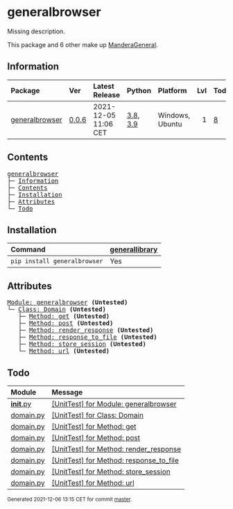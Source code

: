 # generalbrowser
Missing description.

This package and 6 other make up [ManderaGeneral](https://github.com/ManderaGeneral).

## Information
| Package                                                            | Ver                                               | Latest Release       | Python                                                                                                                   | Platform        |   Lvl | Todo                                                       | Tests   |
|:-------------------------------------------------------------------|:--------------------------------------------------|:---------------------|:-------------------------------------------------------------------------------------------------------------------------|:----------------|------:|:-----------------------------------------------------------|:--------|
| [generalbrowser](https://github.com/ManderaGeneral/generalbrowser) | [0.0.6](https://pypi.org/project/generalbrowser/) | 2021-12-05 11:06 CET | [3.8](https://www.python.org/downloads/release/python-380/), [3.9](https://www.python.org/downloads/release/python-390/) | Windows, Ubuntu |     1 | [8](https://github.com/ManderaGeneral/generalbrowser#Todo) | -14.3 % |

## Contents
<pre>
<a href='#generalbrowser'>generalbrowser</a>
├─ <a href='#Information'>Information</a>
├─ <a href='#Contents'>Contents</a>
├─ <a href='#Installation'>Installation</a>
├─ <a href='#Attributes'>Attributes</a>
└─ <a href='#Todo'>Todo</a>
</pre>

## Installation
| Command                      | <a href='https://pypi.org/project/generallibrary'>generallibrary</a>   |
|:-----------------------------|:-----------------------------------------------------------------------|
| `pip install generalbrowser` | Yes                                                                    |

## Attributes
<pre>
<a href='https://github.com/ManderaGeneral/generalbrowser/blob/master/generalbrowser/__init__.py#L1'>Module: generalbrowser</a> <b>(Untested)</b>
└─ <a href='https://github.com/ManderaGeneral/generalbrowser/blob/master/generalbrowser/domain.py#L11'>Class: Domain</a> <b>(Untested)</b>
   ├─ <a href='https://github.com/ManderaGeneral/generalbrowser/blob/master/generalbrowser/domain.py#L51'>Method: get</a> <b>(Untested)</b>
   ├─ <a href='https://github.com/ManderaGeneral/generalbrowser/blob/master/generalbrowser/domain.py#L46'>Method: post</a> <b>(Untested)</b>
   ├─ <a href='https://github.com/ManderaGeneral/generalbrowser/blob/master/generalbrowser/domain.py#L56'>Method: render_response</a> <b>(Untested)</b>
   ├─ <a href='https://github.com/ManderaGeneral/generalbrowser/blob/master/generalbrowser/domain.py#L63'>Method: response_to_file</a> <b>(Untested)</b>
   ├─ <a href='https://github.com/ManderaGeneral/generalbrowser/blob/master/generalbrowser/domain.py#L24'>Method: store_session</a> <b>(Untested)</b>
   └─ <a href='https://github.com/ManderaGeneral/generalbrowser/blob/master/generalbrowser/domain.py#L21'>Method: url</a> <b>(Untested)</b>
</pre>

## Todo
| Module                                                                                                               | Message                                                                                                                                         |
|:---------------------------------------------------------------------------------------------------------------------|:------------------------------------------------------------------------------------------------------------------------------------------------|
| <a href='https://github.com/ManderaGeneral/generalbrowser/blob/master/generalbrowser/__init__.py#L1'>__init__.py</a> | <a href='https://github.com/ManderaGeneral/generalbrowser/blob/master/generalbrowser/__init__.py#L1'>[UnitTest] for Module: generalbrowser</a>  |
| <a href='https://github.com/ManderaGeneral/generalbrowser/blob/master/generalbrowser/domain.py#L1'>domain.py</a>     | <a href='https://github.com/ManderaGeneral/generalbrowser/blob/master/generalbrowser/domain.py#L11'>[UnitTest] for Class: Domain</a>            |
| <a href='https://github.com/ManderaGeneral/generalbrowser/blob/master/generalbrowser/domain.py#L1'>domain.py</a>     | <a href='https://github.com/ManderaGeneral/generalbrowser/blob/master/generalbrowser/domain.py#L51'>[UnitTest] for Method: get</a>              |
| <a href='https://github.com/ManderaGeneral/generalbrowser/blob/master/generalbrowser/domain.py#L1'>domain.py</a>     | <a href='https://github.com/ManderaGeneral/generalbrowser/blob/master/generalbrowser/domain.py#L46'>[UnitTest] for Method: post</a>             |
| <a href='https://github.com/ManderaGeneral/generalbrowser/blob/master/generalbrowser/domain.py#L1'>domain.py</a>     | <a href='https://github.com/ManderaGeneral/generalbrowser/blob/master/generalbrowser/domain.py#L56'>[UnitTest] for Method: render_response</a>  |
| <a href='https://github.com/ManderaGeneral/generalbrowser/blob/master/generalbrowser/domain.py#L1'>domain.py</a>     | <a href='https://github.com/ManderaGeneral/generalbrowser/blob/master/generalbrowser/domain.py#L63'>[UnitTest] for Method: response_to_file</a> |
| <a href='https://github.com/ManderaGeneral/generalbrowser/blob/master/generalbrowser/domain.py#L1'>domain.py</a>     | <a href='https://github.com/ManderaGeneral/generalbrowser/blob/master/generalbrowser/domain.py#L24'>[UnitTest] for Method: store_session</a>    |
| <a href='https://github.com/ManderaGeneral/generalbrowser/blob/master/generalbrowser/domain.py#L1'>domain.py</a>     | <a href='https://github.com/ManderaGeneral/generalbrowser/blob/master/generalbrowser/domain.py#L21'>[UnitTest] for Method: url</a>              |

<sup>
Generated 2021-12-06 13:15 CET for commit <a href='https://github.com/ManderaGeneral/generalbrowser/commit/master'>master</a>.
</sup>
